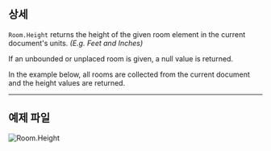 ## 상세
`Room.Height` returns the height of the given room element in the current document's units. _(E.g. Feet and Inches)_

If an unbounded or unplaced room is given, a null value is returned.

In the example below, all rooms are collected from the current document and the height values are returned.
___
## 예제 파일

![Room.Height](./Revit.Elements.Room.Height_img.jpg)
